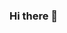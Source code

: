 ### Hi there 👋

<!--
**2020010840/2020010840** is a ✨ _special_ ✨ repository because its `README.md` (this file) appears on your GitHub profile.

Here are some ideas to get you started:

- 🔭 I’m currently working on studing creat github user.
- 🌱 I’m currently learning course.
- 👯 I’m looking to collaborate on study.
- 🤔 I’m looking for help with how to creat user.
- 💬 Ask me about internet questions.
- 📫 How to reach me: qq:2835210427...
- 😄 Pronouns: happy
- ⚡ Fun fact: Learning makes me happy.
-->
